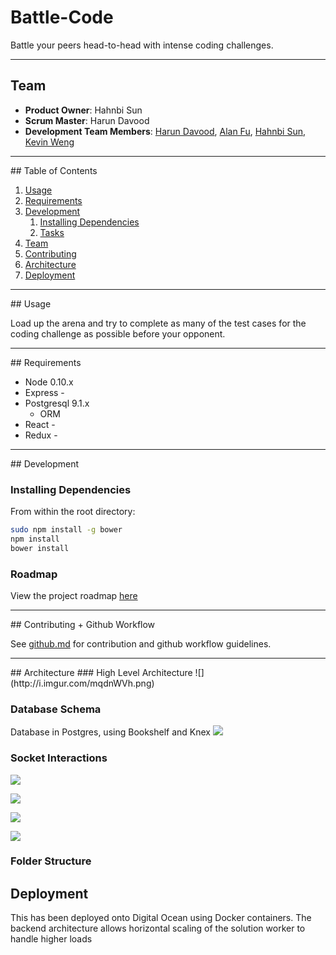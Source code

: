# Battle-Code
Battle your peers head-to-head with intense coding challenges.

<hr>

## Team

  - __Product Owner__: Hahnbi Sun
  - __Scrum Master__: Harun Davood
  - __Development Team Members__: [Harun Davood](https://github.com/puzzlehe4d), [Alan Fu](https://github.com/alanzfu), [Hahnbi Sun](https://github.com/hahnbi), [Kevin Weng](https://github.com/kweng2)

<hr>
## Table of Contents

1. [Usage](#Usage)
1. [Requirements](#requirements)
1. [Development](#development)
    1. [Installing Dependencies](#installing-dependencies)
    1. [Tasks](#tasks)
1. [Team](#team)
1. [Contributing](#contributing)
1. [Architecture](#architecture)
1. [Deployment](#deployment)

<hr>
## Usage

Load up the arena and try to complete as many of the test cases for the coding challenge as possible before your opponent.
<hr>
## Requirements

- Node 0.10.x
- Express -
- Postgresql 9.1.x
  - ORM
- React -
- Redux -

<hr>
## Development

### Installing Dependencies

From within the root directory:

```sh
sudo npm install -g bower
npm install
bower install
```

### Roadmap

View the project roadmap [here](https://github.com/Dexterous-Rambutan/battle-code/issues)

<hr>
## Contributing + Github Workflow

See [github.md](github.md) for contribution and github workflow guidelines.

<hr>
## Architecture
### High Level Architecture
![](http://i.imgur.com/mqdnWVh.png)

### Database Schema
Database in Postgres, using Bookshelf and Knex
![](http://i.imgur.com/d3GmVrG.png)

### Socket Interactions

![](http://i.imgur.com/7s7RKSD.png)

![](http://i.imgur.com/w3Qfhy7.png)

![](http://i.imgur.com/6437Led.png)

![](http://i.imgur.com/1N1vi5h.png)

### Folder Structure

## Deployment
This has been deployed onto Digital Ocean using Docker containers. The backend architecture allows horizontal scaling of the solution worker to handle higher loads
